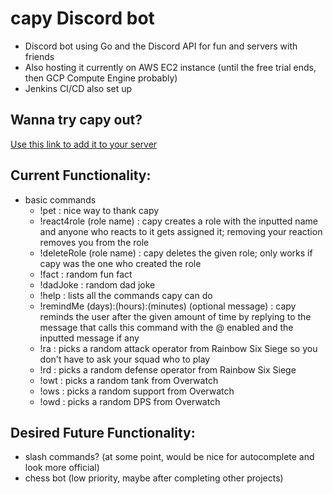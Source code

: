 # capy Discord bot
- Discord bot using Go and the Discord API for fun and servers with friends
- Also hosting it currently on AWS EC2 instance (until the free trial ends, then GCP Compute Engine probably)
- Jenkins CI/CD also set up

## Wanna try capy out?
[Use this link to add it to your server](https://discord.com/oauth2/authorize?client_id=1390895214096551967&permissions=1758097384131648&integration_type=0&scope=applications.commands+bot)

## Current Functionality:
- basic commands
    - !pet : nice way to thank capy
    - !react4role (role name) : capy creates a role with the inputted name and anyone who reacts to it gets assigned it; removing your reaction removes you from the role
    - !deleteRole (role name) : capy deletes the given role; only works if capy was the one who created the role
    - !fact : random fun fact
    - !dadJoke : random dad joke
    - !help : lists all the commands capy can do
    - !remindMe (days):(hours):(minutes) (optional message) : capy reminds the user after the given amount of time by replying to the message that calls this command with the @ enabled and the inputted message if any
    - !ra : picks a random attack operator from Rainbow Six Siege so you don't have to ask your squad who to play
    - !rd : picks a random defense operator from Rainbow Six Siege
    - !owt : picks a random tank from Overwatch
    - !ows : picks a random support from Overwatch
    - !owd : picks a random DPS from Overwatch

## Desired Future Functionality:
- slash commands? (at some point, would be nice for autocomplete and look more official)
- chess bot (low priority, maybe after completing other projects)
